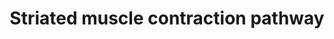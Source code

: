 ---
annotations:
- type: Pathway Ontology
  value: regulatory pathway
- type: Cell Type Ontology
  value: striated muscle cell
authors:
- Nsalomonis
- MaintBot
- MartijnVanIersel
- J.Fong
- Khanspers
- Andra
- MirellaKalafati
- Marvin M2
- Fehrhart
- Eweitz
- Mkutmon
description: Muscle contraction is the process where muscle tissue is activated by
  a signal from the nervous system. In the case of voluntary action, the nervous signals
  are initiated from the brain by so-called action potentials. With reflexes, these
  potentials are coming directly from the spinal cord. Striated muscles are a group
  of muscles also called skeletal and cardiac muscle tissue.   Proteins on this pathway
  have targeted assays available via the [https://assays.cancer.gov/available_assays?wp_id=WP383
  CPTAC Assay Portal].
last-edited: 2021-05-27
organisms:
- Homo sapiens
redirect_from:
- /index.php/Pathway:WP383
- /instance/WP383
schema-jsonld:
- '@context': https://schema.org/
  '@id': https://wikipathways.github.io/pathways/WP383.html
  '@type': Dataset
  creator:
    '@type': Organization
    name: WikiPathways
  description: Muscle contraction is the process where muscle tissue is activated
    by a signal from the nervous system. In the case of voluntary action, the nervous
    signals are initiated from the brain by so-called action potentials. With reflexes,
    these potentials are coming directly from the spinal cord. Striated muscles are
    a group of muscles also called skeletal and cardiac muscle tissue.   Proteins
    on this pathway have targeted assays available via the [https://assays.cancer.gov/available_assays?wp_id=WP383
    CPTAC Assay Portal].
  keywords:
  - DMD
  - TNNC2
  - ACTN2
  - TNNC1
  - VIM
  - TTN
  - TPM2
  - ACTA2
  - MYL4
  - MYL2
  - ACTN4
  - ACTN3
  - TNNI2
  - NEB
  - TCAP
  - MYL9
  - MYOM1
  - MYBPC1
  - MYL3
  - TPM3
  - TPM1
  - MYH8
  - MYH6
  - TNNI1
  - ACTC
  - MYBPC2
  - MYH3
  - MYL1
  - ACTG1
  - TPM4
  - TMOD1
  - DES
  - ACTA1
  - MYBPC3
  - TNNT1
  - TNNT2
  - TNNT3
  - TNNI3
  license: CC0
  name: Striated muscle contraction pathway
seo: CreativeWork
title: Striated muscle contraction pathway
wpid: WP383
---